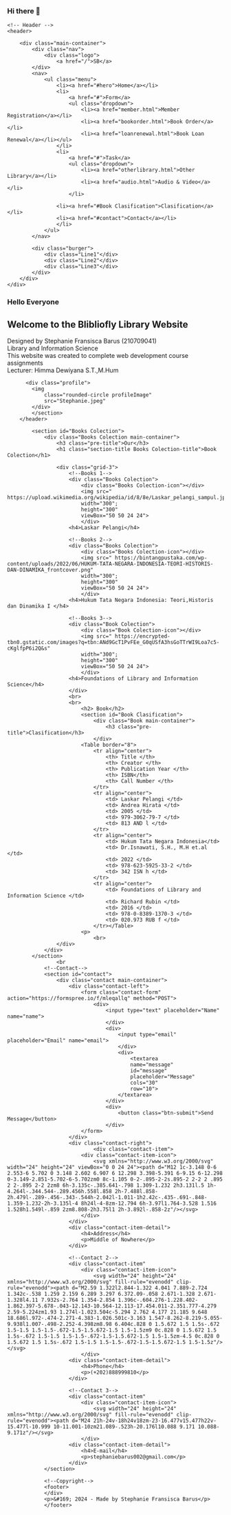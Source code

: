 ### Hi there 👋

<!--
**StephanieBarus/stephaniebarus** is a ✨ _special_ ✨ repository because its `README.md` (this file) appears on your GitHub profile.

Here are some ideas to get you started:

- 🔭 I’m currently working on ...
- 🌱 I’m currently learning ...
- 👯 I’m looking to collaborate on ...
- 🤔 I’m looking for help with ...
- 💬 Ask me about ...
- 📫 How to reach me: ...
- 😄 Pronouns: ...
- ⚡ Fun fact: ...
-->
<!DOCTYPE html>
<html lang="en">
<head>
    <meta charset="UTF-8">
    <meta http-equiv="X-UA-Compatible" content="IE-Edge">
    <meta name="viewport" content="width=device-width, initial-scale=1.0">
    <title>Stephanie Fransisca Barus Web</title>
    <link rel="stylesheet" href="D:\Bootsrapnew\styles\style.css"/>
</head>
<body>

    <!-- Header -->
    <header>
        
        <div class="main-container">
            <div class="nav">
                <div class="logo">
                    <a href="/">SB</a>
            </div>
            <nav>
                <ul class="menu">
                    <li><a href="#hero">Home</a></li>
                    <li>
                        <a href="#">Form</a>
                        <ul class="dropdown">
                            <li><a href="member.html">Member Registration</a></li>
                            <li><a href="bookorder.html">Book Order</a></li>
                            <li><a href="loanrenewal.html">Book Loan Renewal</a></li></ul>
                    </li>
                    <li>
                        <a href="#">Task</a>
                        <ul class="dropdown">
                            <li><a href="otherlibrary.html">Other Library</a></li>
                            <li><a href="audio.html">Audio & Video</a></li>
                        </li>
                        
                    <li><a href="#Book Clasification">Clasification</a></li>
                    <li><a href="#contact">Contact</a></li>
                    </li>
                </ul>
            </nav>

            <div class="burger">
                <div class="Line1"</div>
                <div class="Line2"</div>
                <div class="Line3"</div>
            </div>
        </div>
    </div>
</header>
            <section id="hero">
                <div class="hero-left">
                    <h3 class="pre-title">Hello Everyone</h3>
                    <h1 class="hero-name">Welcome to the Blibliofly Library Website</h1>
                    <p>
                        Designed by Stephanie Fransisca Barus (210709041)
                        <br>
                        Library and Information Science
                        <br>
                        This website was created to complete web development course assignments
                        <br>
                        Lecturer: Himma Dewiyana S.T.,M.Hum
                    </p>
                </div>
            
          <div class="profile">
            <img 
                class="rounded-circle profileImage"
                src="Stephanie.jpeg"
            </div>
            </section>
        </header>

            <section id="Books Colection">
                <div class="Books Colection main-container">
                    <h3 class="pre-title">Our</h3>
                    <h1 class="section-title Books Colection-title">Book Colection</h1>

                    <div class="grid-3">
                        <!--Books 1-->
                        <div class="Books Colection">
                            <div class="Books Colection-icon"></div>
                            <img src=" https://upload.wikimedia.org/wikipedia/id/8/8e/Laskar_pelangi_sampul.jpg"
                            width="300";
                            height="300"
                            viewBox="50 50 24 24">
                            </div>
                        <h4>Laskar Pelangi</h4>

                        <!--Books 2-->
                        <div class="Books Colection">
                            <div class="Books Colection-icon"></div>
                            <img src=" https://bintangpustaka.com/wp-content/uploads/2022/06/HUKUM-TATA-NEGARA-INDONESIA-TEORI-HISTORIS-DAN-DINAMIKA_frontcover.png"
                            width="300";
                            height="300"
                            viewBox="50 50 24 24">
                            </div>
                        <h4>Hukum Tata Negara Indonesia: Teori,Historis dan Dinamika I </h4>

                        <!--Books 3-->
                        <div class="Book Colection">
                            <div class="Book Colection-icon"></div>
                            <img src=" https://encrypted-tbn0.gstatic.com/images?q=tbn:ANd9GcT1PvFEe_G0qUSfA3hsGoTTrWI9Loa7c5-cKglfpP6i2Q&s"
                            width="300";
                            height="300"
                            viewBox="50 50 24 24">
                            </div>
                        <h4>Foundations of Library and Information Science</h4>
                        </div>
                        <br>
                        <br>
                            <h2> Book</h2>
                            <section id="Book Clasification">
                                <div class="Book main-container">
                                    <h3 class="pre-title">Clasification</h3>
                                </div>
                            <Table border="8">
                                <tr align="center">
                                    <th> Title </th>
                                    <th> Creator </th>
                                    <th> Publication Year </th>
                                    <th> ISBN</th>
                                    <th> Call Number </th>
                                </tr>
                                <tr align="center">
                                    <td> Laskar Pelangi </td>
                                    <td> Andrea Hirata </td>
                                    <td> 2005 </td>
                                    <td> 979-3062-79-7 </td>
                                    <td> 813 AND l </td>
                                </tr>
                                <tr align="center">
                                    <td> Hukum Tata Negara Indonesia</td>
                                    <td> Dr.Isnawati, S.H., M.H et.al </td>
                                    <td> 2022 </td>
                                    <td> 978-623-5925-33-2 </td>
                                    <td> 342 ISN h </td>
                                </tr>
                                <tr align="center">
                                    <td> Foundations of Library and Information Science </td>
                                    <td> Richard Rubin </td>
                                    <td> 2016 </td>
                                    <td> 978-0-8389-1370-3 </td>
                                    <td> 020.973 RUB f </td>
                                </tr></Table>
                            <p>
                                <br>
                    </div>
                </div>
            </section>
                    <br
                <!--Contact-->
                <section id="contact">
                    <div class="contact main-container">
                        <div class="contact-left">
                            <form class="contact-form" action="https://formspree.io/f/mleqallq" method="POST">
                                <div>
                                    <input type="text" placeholder="Name" name="name">
                                    </div>
                                    <div>
                                        <input type="email" placeholder="Email" name="email">
                                        </div>
                                        <div>
                                            <textarea
                                            name="message"
                                            id="message"
                                            placeholder="Message"
                                            cols="30"
                                            row="10">
                                        </textarea>
                                    </div>    
                                    <div>
                                        <button class="btn-submit">Send Message</button>
                                    </div>
                            </form>
                        </div>
                        <div class="contact-right">
                                <div class="contact-item">
                            <div class="contact-item-icon">
                                <svg xmlns="http://www.w3.org/2000/svg" width="24" height="24" viewBox="0 0 24 24"><path d="M12 1c-3.148 0-6 2.553-6 5.702 0 3.148 2.602 6.907 6 12.298 3.398-5.391 6-9.15 6-12.298 0-3.149-2.851-5.702-6-5.702zm0 8c-1.105 0-2-.895-2-2s.895-2 2-2 2 .895 2 2-.895 2-2 2zm8 6h-3.135c-.385.641-.798 1.309-1.232 2h3.131l.5 1h-4.264l-.344.544-.289.456h.558l.858 2h-7.488l.858-2h.479l-.289-.456-.343-.544h-2.042l-1.011-1h2.42c-.435-.691-.848-1.359-1.232-2h-3.135l-4 8h24l-4-8zm-12.794 6h-3.97l1.764-3.528 1.516 1.528h1.549l-.859 2zm8.808-2h3.75l1 2h-3.892l-.858-2z"/></svg>
                            </div>   
                        </div>
                        <div class="contact-item-detail">
                            <h4>Address</h4>
                            <p>Middle of Nowhere</p>
                        </div>  
                        
                        <!--Contact 2-->
                        <div class="contact-item"
                            <div class="contact-item-icon">
                                <svg width="24" height="24" xmlns="http://www.w3.org/2000/svg" fill-rule="evenodd" clip-rule="evenodd"><path d="M2.59 1.322l2.844-1.322 4.041 7.889-2.724 1.342c-.538 1.259 2.159 6.289 3.297 6.372.09-.058 2.671-1.328 2.671-1.328l4.11 7.932s-2.764 1.354-2.854 1.396c-.604.276-1.228.402-1.862.397-5.678-.043-12.143-10.564-12.113-17.454.011-2.351.777-4.279 2.59-5.224zm1.93 1.274l-1.023.504c-5.294 2.762 4.177 21.185 9.648 18.686l.972-.474-2.271-4.383-1.026.501c-3.163 1.547-8.262-8.219-5.055-9.938l1.007-.498-2.252-4.398zm8.98 6.404c.828 0 1.5.672 1.5 1.5s-.672 1.5-1.5 1.5-1.5-.672-1.5-1.5.672-1.5 1.5-1.5zm9 0c.828 0 1.5.672 1.5 1.5s-.672 1.5-1.5 1.5-1.5-.672-1.5-1.5.672-1.5 1.5-1.5zm-4.5 0c.828 0 1.5.672 1.5 1.5s-.672 1.5-1.5 1.5-1.5-.672-1.5-1.5.672-1.5 1.5-1.5z"/></svg>
                            </div>   
                        <div class="contact-item-detail">
                            <h4>Phone</h4>
                            <p>(+202)888999810</p>
                        </div>

                        <!--Contact 3-->
                        <div class="contact-item"
                            <div class="contact-item-icon">
                                <svg width="24" height="24" xmlns="http://www.w3.org/2000/svg" fill-rule="evenodd" clip-rule="evenodd"><path d="M24 21h-24v-18h24v18zm-23-16.477v15.477h22v-15.477l-10.999 10-11.001-10zm21.089-.523h-20.176l10.088 9.171 10.088-9.171z"/></svg>
                            </div>   
                        <div class="contact-item-detail">
                            <h4>E-mail</h4>
                            <p>stephaniebarus002@gmail.com</p>
                        </div>
                </section>

                <!--Copyright-->
                <footer>
                </div>
                <p>&#169; 2024 - Made by Stephanie Fransisca Barus</p>
                </footer>
</body>
</html>
